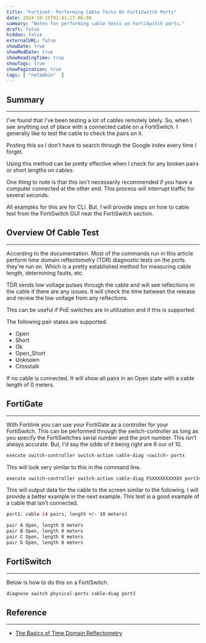 ```yaml
---
title: "Fortinet: Performing Cable Tests On FortiSwitch Ports"
date: 2024-10-15T01:41:27-06:00
summary: "Notes for performing cable tests on FortiSwitch ports."
draft: false
hidden: false
externalURL: false
showDate: true
showModDate: true
showReadingTime: true
showTags: true
showPagination: true
tags: [ "netadmin"  ]
---
```


## Summary
---

I've found that I've been testing a lot of cables remotely lately. So, when I
see anything out of place with a connected cable on a FortiSwitch. I generally
like to test the cable to check the pairs on it.

Posting this so I don't have to search through the Google index every time I
forget.

Using this method can be pretty effective when I check for any broken pairs or
short lengths on cables.

One thing to note is that this isn't necessarily recommended if you have a
computer connected at the other end. This process will interrupt traffic for
several seconds.

All examples for this are for CLI. But, I will provide steps on how to cable 
test from the FortiSwitch GUI near the FortiSwitch section.

## Overview Of Cable Test
---

According to the documentation. Most of the commands run in this article perform
time domain reflectometry (TDR) diagnostic tests on the ports they're run on.
Which is a pretty established method for measuring cable length, determining
faults, etc.

TDR sends low voltage pulses through the cable and will see reflections in the
cable if there are any issues. It will check the time between the release and
review the low voltage from any reflections.

This can be useful if PoE switches are in utilization and if this is supported.

The following pair states are supported. 

- Open
- Short
- Ok
- Open_Short
- Unknown
- Crosstalk

If no cable is connected. It will show all pairs in an Open state with a cable
length of 0 meters.

## FortiGate
---

With Fortilink you can use your FortiGate as a controller for your FortiSwitch.
This can be performed through the switch-controller as long as you specify the
FortiSwitches serial number and the port number. This isn't always accurate.
But, I'd say the odds of it being right are 8 our of 10.


```sh
execute switch-controller switch-action cable-diag <switch> portx
```

This will look very similar to this in the command line.

```sh
execute switch-controller switch-action cable-diag FSXXXXXXXXXXX port34
```

This will output data for the cable to the screen similar to the following. I
will provide a better example in the next example. This test is a good example
of a cable that isn't connected.

```sh
port1: cable (4 pairs, length +/- 10 meters)

pair A Open, length 0 meters
pair B Open, length 0 meters
pair C Open, length 0 meters
pair D Open, length 0 meters
```

## FortiSwitch
---

Below is how to do this on a FortiSwitch.

```sh
diagnose switch physical-ports cable-diag port3
```

## Reference
---

- [The Basics of Time Domain Reflectometry](https://hvtechnologies.com/the-basics-of-time-domain-reflectometry-tdr/)

